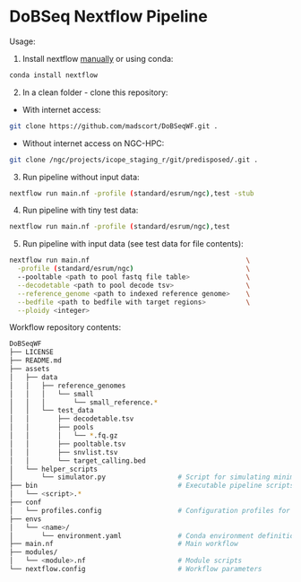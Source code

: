 # DoBSeq Nextflow Pipeline

Usage:

1. Install nextflow [manually](https://www.nextflow.io/docs/latest/getstarted.html) or using conda:

```Bash
conda install nextflow
```

2. In a clean folder - clone this repository:

- With internet access:

```Bash
git clone https://github.com/madscort/DoBSeqWF.git .
```

- Without internet access on NGC-HPC:

```Bash
git clone /ngc/projects/icope_staging_r/git/predisposed/.git .
```

3. Run pipeline without input data:

```Bash
nextflow run main.nf -profile (standard/esrum/ngc),test -stub
```

4. Run pipeline with tiny test data:

```Bash
nextflow run main.nf -profile (standard/esrum/ngc),test
```

5. Run pipeline with input data (see test data for file contents):

```Bash
nextflow run main.nf                                       \
  -profile (standard/esrum/ngc)                            \
  --pooltable <path to pool fastq file table>              \
  --decodetable <path to pool decode tsv>                  \
  --reference_genome <path to indexed reference genome>    \
  --bedfile <path to bedfile with target regions>          \
  --ploidy <integer>
```

Workflow repository contents:

```Bash
DoBSeqWF                                    
├── LICENSE
├── README.md
├── assets
│   ├── data
│   │   ├── reference_genomes
│   │   │   └── small
│   │   │       └── small_reference.*
│   │   └── test_data
│   │       ├── decodetable.tsv
│   │       ├── pools
│   │       │   └── *.fq.gz
│   │       ├── pooltable.tsv
│   │       ├── snvlist.tsv
│   │       └── target_calling.bed
│   └── helper_scripts
│       └── simulator.py                  # Script for simulating minimal pipeline data
├── bin                                   # Executable pipeline scripts
│   └── <script>.*
├── conf
│   └── profiles.config                   # Configuration profiles for compute environments
├── envs
│   └── <name>/
│       └── environment.yaml              # Conda environment definitions
├── main.nf                               # Main workflow
├── modules/
│   └── <module>.nf                       # Module scripts
└── nextflow.config                       # Workflow parameters
```

